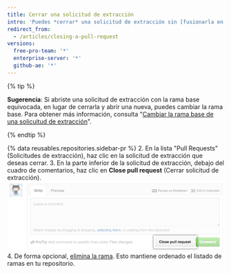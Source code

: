 ```yaml
---
title: Cerrar una solicitud de extracción
intro: 'Puedes *cerrar* una solicitud de extracción sin [fusionarla en una rama ascendente] (/articles/merging-a-pull-request). Esto puede resultar útil si los cambios propuestos en la rama ya no son necesarios, o si se ha propuesto otra solución en otra rama.'
redirect_from:
  - /articles/closing-a-pull-request
versions:
  free-pro-team: '*'
  enterprise-server: '*'
  github-ae: '*'
---
```


{% tip %}

**Sugerencia**: Si abriste una solicitud de extracción con la rama base equivocada, en lugar de cerrarla y abrir una nueva, puedes cambiar la rama base. Para obtener más información, consulta "[Cambiar la rama base de una solicuitud de extracción](/articles/changing-the-base-branch-of-a-pull-request)".

{% endtip %}

{% data reusables.repositories.sidebar-pr %}
2. En la lista "Pull Requests" (Solicitudes de extracción), haz clic en la solicitud de extracción que deseas cerrar.
3. En la parte inferior de la solicitud de extracción, debajo del cuadro de comentarios, haz clic en **Close pull request** (Cerrar solicitud de extracción). ![El botón para cerrar las solicitudes de extracción](/assets/images/help/pull_requests/pullrequest-closebutton.png)
4. De forma opcional, [elimina la rama](/articles/deleting-unused-branches). Esto mantiene ordenado el listado de ramas en tu repositorio.
